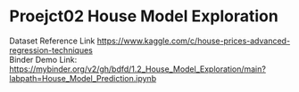 # Proejct02 House Model Exploration
Dataset Reference Link https://www.kaggle.com/c/house-prices-advanced-regression-techniques                                                                                         
Binder Demo Link: https://mybinder.org/v2/gh/bdfd/1.2_House_Model_Exploration/main?labpath=House_Model_Prediction.ipynb                                      
